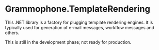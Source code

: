 # Grammophone.TemplateRendering
This .NET library is a factory for plugging template rendering engines.
It is typically used for generation of e-mail messages, workflow messages and others.

This is still in the development phase; not ready for production.
